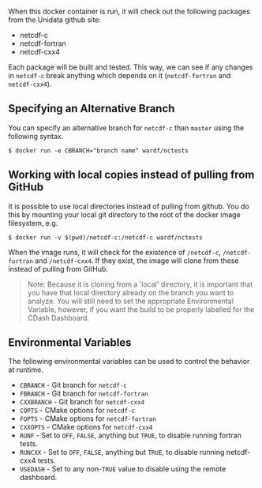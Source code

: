When this docker container is run, it will check out the following packages from the Unidata github site:

* netcdf-c
* netcdf-fortran
* netcdf-cxx4

Each package will be built and tested.  This way, we can see if any changes in `netcdf-c` break anything which depends on it (`netcdf-fortran` and `netcdf-cxx4`).

## Specifying an Alternative Branch

You can specify an alternative branch for `netcdf-c` than `master` using the following syntax.

    $ docker run -e CBRANCH="branch name" wardf/nctests

## Working with local copies instead of pulling from GitHub

It is possible to use local directories instead of pulling from github. You do this by mounting your local git directory to the root of the docker image filesystem, e.g.

    $ docker run -v $(pwd)/netcdf-c:/netcdf-c wardf/nctests
    
When the image runs, it will check for the existence of `/netcdf-c`, `/netcdf-fortran` and `/netcdf-cxx4`.  If they exist, the image will clone from these instead of pulling from GitHub.

> Note: Because it is cloning from a 'local' directory, it is important that you have that local directory already on the branch you want to analyze.  You will still need to set the appropriate Environmental Variable, however, if you want the build to be properly labelled for the CDash Dashboard.
    
## Environmental Variables

The following environmental variables can be used to control the behavior at runtime.

* `CBRANCH` - Git branch for `netcdf-c`
* `FBRANCH` - Git branch for `netcdf-fortran`
* `CXXBRANCH` - Git branch for `netcdf-cxx4`
* `COPTS` - CMake options for `netcdf-c`
* `FOPTS` - CMake options for `netcdf-fortran`
* `CXXOPTS` - CMake options for `netcdf-cxx4`
* `RUNF` - Set to `OFF`, `FALSE`, anything but `TRUE`, to disable running fortran tests.
* `RUNCXX` - Set to `OFF`, `FALSE`, anything but `TRUE`, to disable running netcdf-cxx4 tests.
* `USEDASH` - Set to any non-`TRUE` value to disable using the remote dashboard.